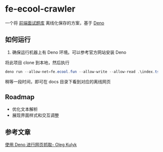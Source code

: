# fe-ecool-crawler

一个将 [前端面试题库](https://fe.ecool.fun/topic-list) 离线化保存的方案，基于
[Deno](https://deno.land/)

## 如何运行

1. 确保运行机器上有 Deno 环境。可以参考官方网站安装 Deno

将此项目 clone 到本地，然后执行

```powershell
deno run --allow-net=fe.ecool.fun --allow-write --allow-read .\index.ts
```

稍等一段时间，即可在 docs 目录下看到对应的离线网页

## Roadmap

- 优化文本解析
- 展现界面样式和交互调整

## 参考文章

[使用 Deno 进行网页抓取- Oleg Kulyk](https://scrapingant.com/blog/deno-web-scraping)
